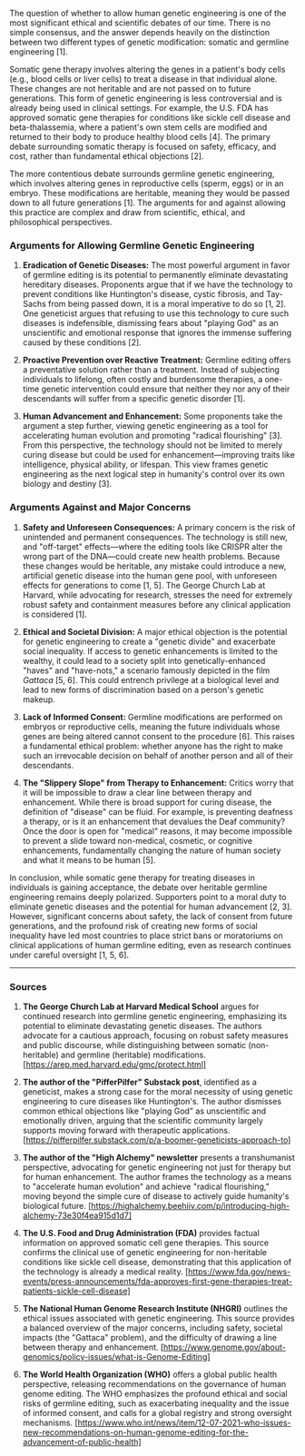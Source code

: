 The question of whether to allow human genetic engineering is one of the most significant ethical and scientific debates of our time. There is no simple consensus, and the answer depends heavily on the distinction between two different types of genetic modification: somatic and germline engineering [1].

Somatic gene therapy involves altering the genes in a patient's body cells (e.g., blood cells or liver cells) to treat a disease in that individual alone. These changes are not heritable and are not passed on to future generations. This form of genetic engineering is less controversial and is already being used in clinical settings. For example, the U.S. FDA has approved somatic gene therapies for conditions like sickle cell disease and beta-thalassemia, where a patient's own stem cells are modified and returned to their body to produce healthy blood cells [4]. The primary debate surrounding somatic therapy is focused on safety, efficacy, and cost, rather than fundamental ethical objections [2].

The more contentious debate surrounds germline genetic engineering, which involves altering genes in reproductive cells (sperm, eggs) or in an embryo. These modifications are heritable, meaning they would be passed down to all future generations [1]. The arguments for and against allowing this practice are complex and draw from scientific, ethical, and philosophical perspectives.

### Arguments for Allowing Germline Genetic Engineering

1.  **Eradication of Genetic Diseases:** The most powerful argument in favor of germline editing is its potential to permanently eliminate devastating hereditary diseases. Proponents argue that if we have the technology to prevent conditions like Huntington's disease, cystic fibrosis, and Tay-Sachs from being passed down, it is a moral imperative to do so [1, 2]. One geneticist argues that refusing to use this technology to cure such diseases is indefensible, dismissing fears about "playing God" as an unscientific and emotional response that ignores the immense suffering caused by these conditions [2].

2.  **Proactive Prevention over Reactive Treatment:** Germline editing offers a preventative solution rather than a treatment. Instead of subjecting individuals to lifelong, often costly and burdensome therapies, a one-time genetic intervention could ensure that neither they nor any of their descendants will suffer from a specific genetic disorder [1].

3.  **Human Advancement and Enhancement:** Some proponents take the argument a step further, viewing genetic engineering as a tool for accelerating human evolution and promoting "radical flourishing" [3]. From this perspective, the technology should not be limited to merely curing disease but could be used for enhancement—improving traits like intelligence, physical ability, or lifespan. This view frames genetic engineering as the next logical step in humanity's control over its own biology and destiny [3].

### Arguments Against and Major Concerns

1.  **Safety and Unforeseen Consequences:** A primary concern is the risk of unintended and permanent consequences. The technology is still new, and "off-target" effects—where the editing tools like CRISPR alter the wrong part of the DNA—could create new health problems. Because these changes would be heritable, any mistake could introduce a new, artificial genetic disease into the human gene pool, with unforeseen effects for generations to come [1, 5]. The George Church Lab at Harvard, while advocating for research, stresses the need for extremely robust safety and containment measures before any clinical application is considered [1].

2.  **Ethical and Societal Division:** A major ethical objection is the potential for genetic engineering to create a "genetic divide" and exacerbate social inequality. If access to genetic enhancements is limited to the wealthy, it could lead to a society split into genetically-enhanced "haves" and "have-nots," a scenario famously depicted in the film *Gattaca* [5, 6]. This could entrench privilege at a biological level and lead to new forms of discrimination based on a person's genetic makeup.

3.  **Lack of Informed Consent:** Germline modifications are performed on embryos or reproductive cells, meaning the future individuals whose genes are being altered cannot consent to the procedure [6]. This raises a fundamental ethical problem: whether anyone has the right to make such an irrevocable decision on behalf of another person and all of their descendants.

4.  **The "Slippery Slope" from Therapy to Enhancement:** Critics worry that it will be impossible to draw a clear line between therapy and enhancement. While there is broad support for curing disease, the definition of "disease" can be fluid. For example, is preventing deafness a therapy, or is it an enhancement that devalues the Deaf community? Once the door is open for "medical" reasons, it may become impossible to prevent a slide toward non-medical, cosmetic, or cognitive enhancements, fundamentally changing the nature of human society and what it means to be human [5].

In conclusion, while somatic gene therapy for treating diseases in individuals is gaining acceptance, the debate over heritable germline engineering remains deeply polarized. Supporters point to a moral duty to eliminate genetic diseases and the potential for human advancement [2, 3]. However, significant concerns about safety, the lack of consent from future generations, and the profound risk of creating new forms of social inequality have led most countries to place strict bans or moratoriums on clinical applications of human germline editing, even as research continues under careful oversight [1, 5, 6].

***

### Sources

1.  **The George Church Lab at Harvard Medical School** argues for continued research into germline genetic engineering, emphasizing its potential to eliminate devastating genetic diseases. The authors advocate for a cautious approach, focusing on robust safety measures and public discourse, while distinguishing between somatic (non-heritable) and germline (heritable) modifications. [https://arep.med.harvard.edu/gmc/protect.html]

2.  **The author of the "PifferPilfer" Substack post**, identified as a geneticist, makes a strong case for the moral necessity of using genetic engineering to cure diseases like Huntington's. The author dismisses common ethical objections like "playing God" as unscientific and emotionally driven, arguing that the scientific community largely supports moving forward with therapeutic applications. [https://pifferpilfer.substack.com/p/a-boomer-geneticists-approach-to]

3.  **The author of the "High Alchemy" newsletter** presents a transhumanist perspective, advocating for genetic engineering not just for therapy but for human enhancement. The author frames the technology as a means to "accelerate human evolution" and achieve "radical flourishing," moving beyond the simple cure of disease to actively guide humanity's biological future. [https://highalchemy.beehiiv.com/p/introducing-high-alchemy-73e30f4ea915d1d7]

4.  **The U.S. Food and Drug Administration (FDA)** provides factual information on approved somatic cell gene therapies. This source confirms the clinical use of genetic engineering for non-heritable conditions like sickle cell disease, demonstrating that this application of the technology is already a medical reality. [https://www.fda.gov/news-events/press-announcements/fda-approves-first-gene-therapies-treat-patients-sickle-cell-disease]

5.  **The National Human Genome Research Institute (NHGRI)** outlines the ethical issues associated with genetic engineering. This source provides a balanced overview of the major concerns, including safety, societal impacts (the "Gattaca" problem), and the difficulty of drawing a line between therapy and enhancement. [https://www.genome.gov/about-genomics/policy-issues/what-is-Genome-Editing]

6.  **The World Health Organization (WHO)** offers a global public health perspective, releasing recommendations on the governance of human genome editing. The WHO emphasizes the profound ethical and social risks of germline editing, such as exacerbating inequality and the issue of informed consent, and calls for a global registry and strong oversight mechanisms. [https://www.who.int/news/item/12-07-2021-who-issues-new-recommendations-on-human-genome-editing-for-the-advancement-of-public-health]
